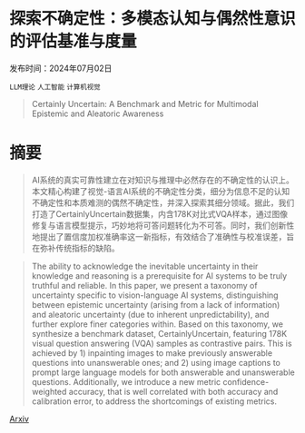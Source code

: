 # 探索不确定性：多模态认知与偶然性意识的评估基准与度量

发布时间：2024年07月02日

`LLM理论` `人工智能` `计算机视觉`

> Certainly Uncertain: A Benchmark and Metric for Multimodal Epistemic and Aleatoric Awareness

# 摘要

> AI系统的真实可靠性建立在对知识与推理中必然存在的不确定性的认识上。本文精心构建了视觉-语言AI系统的不确定性分类，细分为信息不足的认知不确定性和本质难测的偶然不确定性，并深入探索其细分领域。据此，我们打造了CertainlyUncertain数据集，内含178K对比式VQA样本，通过图像修复与语言模型提示，巧妙地将可答问题转化为不可答。同时，我们创新性地提出了置信度加权准确率这一新指标，有效结合了准确性与校准误差，旨在弥补传统指标的缺陷。

> The ability to acknowledge the inevitable uncertainty in their knowledge and reasoning is a prerequisite for AI systems to be truly truthful and reliable. In this paper, we present a taxonomy of uncertainty specific to vision-language AI systems, distinguishing between epistemic uncertainty (arising from a lack of information) and aleatoric uncertainty (due to inherent unpredictability), and further explore finer categories within. Based on this taxonomy, we synthesize a benchmark dataset, CertainlyUncertain, featuring 178K visual question answering (VQA) samples as contrastive pairs. This is achieved by 1) inpainting images to make previously answerable questions into unanswerable ones; and 2) using image captions to prompt large language models for both answerable and unanswerable questions. Additionally, we introduce a new metric confidence-weighted accuracy, that is well correlated with both accuracy and calibration error, to address the shortcomings of existing metrics.

[Arxiv](https://arxiv.org/abs/2407.01942)